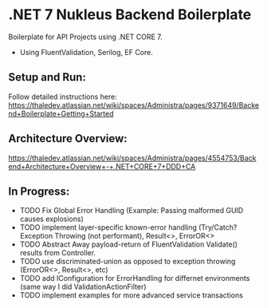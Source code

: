 # .NET 7 Nukleus Backend Boilerplate
Boilerplate for API Projects using .NET CORE 7.
- Using FluentValidation, Serilog, EF Core.

## Setup and Run:
Follow detailed instructions here: https://thaledev.atlassian.net/wiki/spaces/Administra/pages/9371649/Backend+Boilerplate+Getting+Started

## Architecture Overview:
https://thaledev.atlassian.net/wiki/spaces/Administra/pages/4554753/Backend+Architecture+Overview+-+.NET+CORE+7+DDD+CA

## In Progress:
- TODO Fix Global Error Handling (Example: Passing malformed GUID causes explosions)
- TODO implement layer-specific known-error handling (Try/Catch? Exception Throwing (not performant), Result<>, ErrorOR<>
- TODO Abstract Away payload-return of FluentValidation Validate() results from Controller.
- TODO use discriminated-union as opposed to exception throwing (ErrorOR<>, Result<>, etc)
- TODO add IConfiguration for ErrorHandling for differnet environments (same way I did ValidationActionFilter)
- TODO implement examples for more advanced service transactions
